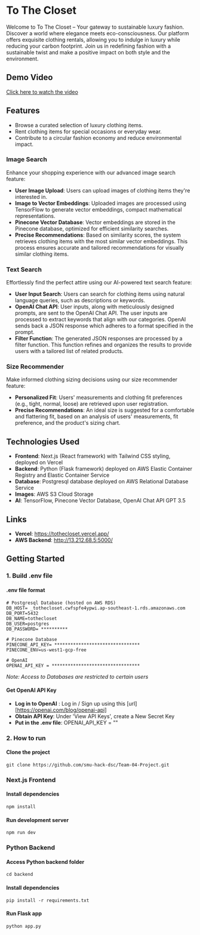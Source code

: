 # To The Closet

Welcome to To The Closet – Your gateway to sustainable luxury fashion. Discover a world where elegance meets eco-consciousness. Our platform offers exquisite clothing rentals, allowing you to indulge in luxury while reducing your carbon footprint. Join us in redefining fashion with a sustainable twist and make a positive impact on both style and the environment.

## Demo Video
[Click here to watch the video](https://www.youtube.com/watch?v=mlw1beXC-eY)

## Features

- Browse a curated selection of luxury clothing items.
- Rent clothing items for special occasions or everyday wear.
- Contribute to a circular fashion economy and reduce environmental impact.

### Image Search

Enhance your shopping experience with our advanced image search feature:

- **User Image Upload**: Users can upload images of clothing items they're interested in.
- **Image to Vector Embeddings**: Uploaded images are processed using TensorFlow to generate vector embeddings, compact mathematical representations.
- **Pinecone Vector Database**: Vector embeddings are stored in the Pinecone database, optimized for efficient similarity searches.
- **Precise Recommendations**: Based on similarity scores, the system retrieves clothing items with the most similar vector embeddings. This process ensures accurate and tailored recommendations for visually similar clothing items.

### Text Search

Effortlessly find the perfect attire using our AI-powered text search feature:

- **User Input Search**: Users can search for clothing items using natural language queries, such as descriptions or keywords.
- **OpenAI Chat API**: User inputs, along with meticulously designed prompts, are sent to the OpenAI Chat API. The user inputs are processed to extract keywords that align with our categories. OpenAI sends back a JSON response which adheres to a format specified in the prompt.
- **Filter Function**: The generated JSON responses are processed by a filter function. This function refines and organizes the results to provide users with a tailored list of related products.

### Size Recommender

Make informed clothing sizing decisions using our size recommender feature:

- **Personalized Fit**: Users' measurements and clothing fit preferences (e.g., tight, normal, loose) are retrieved upon user registration.
- **Precise Recommendations**: An ideal size is suggested for a comfortable and flattering fit, based on an analysis of users' measurements, fit preference, and the product's sizing chart.

## Technologies Used

- **Frontend**: Next.js (React framework) with Tailwind CSS styling, deployed on Vercel
- **Backend**: Python (Flask framework) deployed on AWS Elastic Container Registry and Elastic Container Service
- **Database**: Postgresql database deployed on AWS Relational Database Service
- **Images**: AWS S3 Cloud Storage
- **AI**: TensorFlow, Pinecone Vector Database, OpenAI Chat API GPT 3.5

## Links
- **Vercel**: https://tothecloset.vercel.app/
- **AWS Backend**: http://13.212.68.5:5000/

## Getting Started

### 1. Build .env file

#### .env file format

```
# Postgresql Database (hosted on AWS RDS)
DB_HOST= _tothecloset.cwfspfe4ypwi.ap-southeast-1.rds.amazonaws.com
DB_PORT=5432
DB_NAME=tothecloset
DB_USER=postgres
DB_PASSWORD= **********

# Pinecone Database
PINECONE_API_KEY= ********************************
PINECONE_ENV=us-west1-gcp-free

# OpenAI
OPENAI_API_KEY = *********************************
```
*Note: Access to Databases are restricted to certain users*

#### Get OpenAI API Key

 - **Log in to OpenAI** : Log in / Sign up using this [url] [https://openai.com/blog/openai-api]
 - **Obtain API Key**: Under 'View API Keys', create a New Secret Key
 - **Put in the .env file**: OPENAI_API_KEY = "<OpenAI API Key>"

### 2. How to run

#### Clone the project
```
git clone https://github.com/smu-hack-dsc/Team-04-Project.git
```

### Next.js Frontend

#### Install dependencies
```
npm install
```

#### Run development server
```
npm run dev
```

### Python Backend

#### Access Python backend folder
```
cd backend
```

#### Install dependencies
```
pip install -r requirements.txt
```

#### Run Flask app
```
python app.py
```


